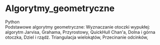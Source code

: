 # Algorytmy_geometryczne
Python  
  Podstawowe algorytmy geometryczne:
    Wyznaczanie otoczki wypukłej: algorytm Jarvisa, Grahama, Przyrostowy, QuickHull Chan'a, Dolna i górna otoczka, Dziel i rządź.
    Triangulacja wielokątów,
    Przecinanie odcinków,

